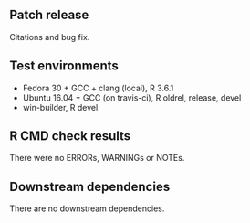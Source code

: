 ## Patch release

Citations and bug fix.

## Test environments

* Fedora 30 + GCC + clang (local), R 3.6.1
* Ubuntu 16.04 + GCC (on travis-ci), R oldrel, release, devel
* win-builder, R devel

## R CMD check results

There were no ERRORs, WARNINGs or NOTEs.

## Downstream dependencies

There are no downstream dependencies.
